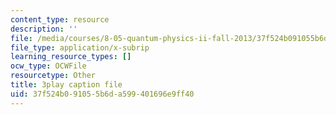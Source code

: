 ```yaml
---
content_type: resource
description: ''
file: /media/courses/8-05-quantum-physics-ii-fall-2013/37f524b091055b6da599401696e9ff40_8yvmHBGcNbg.vtt
file_type: application/x-subrip
learning_resource_types: []
ocw_type: OCWFile
resourcetype: Other
title: 3play caption file
uid: 37f524b0-9105-5b6d-a599-401696e9ff40
---
```

